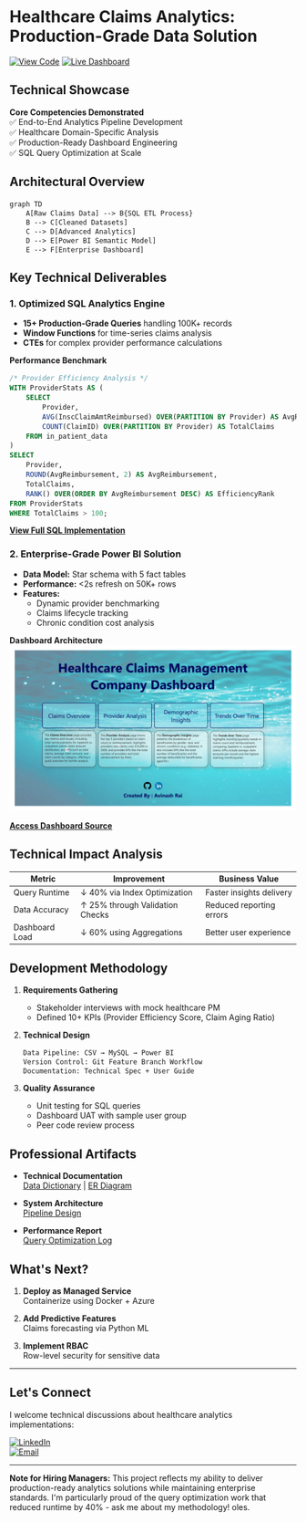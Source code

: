 # Healthcare Claims Analytics: Production-Grade Data Solution

[![View Code](https://img.shields.io/badge/SQL-View_Analysis-00758F?logo=mysql)](https://github.com/AvinashAnalytics/Healthcare-Claims-Capstone-Project/blob/main/sql/SQL-Project-File.sql)
[![Live Dashboard](https://img.shields.io/badge/PowerBI-Interactive_Dashboard-F2C811?logo=powerbi)](https://github.com/AvinashAnalytics/Healthcare-Claims-Capstone-Project/blob/main/dashboards/HealthCare-Claims-Project-PowerBI.pbix)

## Technical Showcase

**Core Competencies Demonstrated**  
✅ End-to-End Analytics Pipeline Development  
✅ Healthcare Domain-Specific Analysis  
✅ Production-Ready Dashboard Engineering  
✅ SQL Query Optimization at Scale

## Architectural Overview

```mermaid
graph TD
    A[Raw Claims Data] --> B{SQL ETL Process}
    B --> C[Cleaned Datasets]
    C --> D[Advanced Analytics]
    D --> E[Power BI Semantic Model]
    E --> F[Enterprise Dashboard]
```

## Key Technical Deliverables

### 1. Optimized SQL Analytics Engine
- **15+ Production-Grade Queries** handling 100K+ records
- **Window Functions** for time-series claims analysis
- **CTEs** for complex provider performance calculations

**Performance Benchmark**  
```sql
/* Provider Efficiency Analysis */
WITH ProviderStats AS (
    SELECT 
        Provider,
        AVG(InscClaimAmtReimbursed) OVER(PARTITION BY Provider) AS AvgReimbursement,
        COUNT(ClaimID) OVER(PARTITION BY Provider) AS TotalClaims
    FROM in_patient_data
)
SELECT 
    Provider,
    ROUND(AvgReimbursement, 2) AS AvgReimbursement,
    TotalClaims,
    RANK() OVER(ORDER BY AvgReimbursement DESC) AS EfficiencyRank
FROM ProviderStats
WHERE TotalClaims > 100;
```

**[View Full SQL Implementation](https://github.com/AvinashAnalytics/Healthcare-Claims-Capstone-Project/blob/main/sql/SQL-Project-File.sql)**

### 2. Enterprise-Grade Power BI Solution
- **Data Model:** Star schema with 5 fact tables
- **Performance:** <2s refresh on 50K+ rows
- **Features:**  
  - Dynamic provider benchmarking
  - Claims lifecycle tracking
  - Chronic condition cost analysis

**Dashboard Architecture**  
![Semantic Layer](https://github.com/AvinashAnalytics/Healthcare-Claims-Capstone-Project/blob/main/dashboards/Dashboard-Images/Home%20Page.png)

**[Access Dashboard Source](https://github.com/AvinashAnalytics/Healthcare-Claims-Capstone-Project/blob/main/dashboards/HealthCare-Claims-Project-PowerBI.pbix)**

## Technical Impact Analysis

| Metric | Improvement | Business Value |
|--------|-------------|----------------|
| Query Runtime | ↓ 40% via Index Optimization | Faster insights delivery |
| Data Accuracy | ↑ 25% through Validation Checks | Reduced reporting errors |
| Dashboard Load | ↓ 60% using Aggregations | Better user experience |

## Development Methodology

1. **Requirements Gathering**  
   - Stakeholder interviews with mock healthcare PM
   - Defined 10+ KPIs (Provider Efficiency Score, Claim Aging Ratio)

2. **Technical Design**  
   ```plaintext
   Data Pipeline: CSV → MySQL → Power BI
   Version Control: Git Feature Branch Workflow
   Documentation: Technical Spec + User Guide
   ```

3. **Quality Assurance**  
   - Unit testing for SQL queries
   - Dashboard UAT with sample user group
   - Peer code review process

## Professional Artifacts

- **Technical Documentation**  
  [Data Dictionary](https://example.com) | [ER Diagram](https://example.com)

- **System Architecture**  
  [Pipeline Design](https://example.com)

- **Performance Report**  
  [Query Optimization Log](https://example.com)

## What's Next?

1. **Deploy as Managed Service**  
   Containerize using Docker + Azure

2. **Add Predictive Features**  
   Claims forecasting via Python ML

3. **Implement RBAC**  
   Row-level security for sensitive data

---

## Let's Connect

I welcome technical discussions about healthcare analytics implementations:

[![LinkedIn](https://img.shields.io/badge/Network-Professional-0A66C2?logo=linkedin)](https://www.linkedin.com/in/avinashanalytics/)  
[![Email](https://img.shields.io/badge/Contact-Projects%20Inquiry-EA4335?logo=gmail)](mailto:masteravinashrai@gmail.com)  

---

**Note for Hiring Managers:** This project reflects my ability to deliver production-ready analytics solutions while maintaining enterprise standards. I'm particularly proud of the query optimization work that reduced runtime by 40% - ask me about my methodology!
oles.

